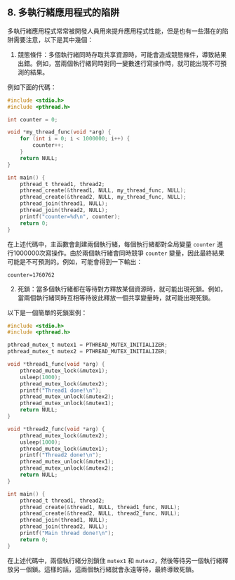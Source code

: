 ## 8. 多執行緒應用程式的陷阱

多執行緒應用程式常常被開發人員用來提升應用程式性能，但是也有一些潛在的陷阱需要注意，以下是其中幾個：

1. 競態條件：多個執行緒同時存取共享資源時，可能會造成競態條件，導致結果出錯。例如，當兩個執行緒同時對同一變數進行寫操作時，就可能出現不可預測的結果。

例如下面的代碼：

```c
#include <stdio.h>
#include <pthread.h>

int counter = 0;

void *my_thread_func(void *arg) {
    for (int i = 0; i < 1000000; i++) {
        counter++;
    }
    return NULL;
}

int main() {
    pthread_t thread1, thread2;
    pthread_create(&thread1, NULL, my_thread_func, NULL);
    pthread_create(&thread2, NULL, my_thread_func, NULL);
    pthread_join(thread1, NULL);
    pthread_join(thread2, NULL);
    printf("counter=%d\n", counter);
    return 0;
}
```

在上述代碼中，主函數會創建兩個執行緒，每個執行緒都對全局變量 `counter` 進行1000000次寫操作。由於兩個執行緒會同時競爭 `counter` 變量，因此最終結果可能是不可預測的。例如，可能會得到一下輸出：

```
counter=1760762
```

2. 死鎖：當多個執行緒都在等待對方釋放某個資源時，就可能出現死鎖。例如，當兩個執行緒同時互相等待彼此釋放一個共享變量時，就可能出現死鎖。

以下是一個簡單的死鎖案例：

```c
#include <stdio.h>
#include <pthread.h>

pthread_mutex_t mutex1 = PTHREAD_MUTEX_INITIALIZER;
pthread_mutex_t mutex2 = PTHREAD_MUTEX_INITIALIZER;

void *thread1_func(void *arg) {
    pthread_mutex_lock(&mutex1);
    usleep(1000);
    pthread_mutex_lock(&mutex2);
    printf("Thread1 done!\n");
    pthread_mutex_unlock(&mutex2);
    pthread_mutex_unlock(&mutex1);
    return NULL;
}

void *thread2_func(void *arg) {
    pthread_mutex_lock(&mutex2);
    usleep(1000);
    pthread_mutex_lock(&mutex1);
    printf("Thread2 done!\n");
    pthread_mutex_unlock(&mutex1);
    pthread_mutex_unlock(&mutex2);
    return NULL;
}

int main() {
    pthread_t thread1, thread2;
    pthread_create(&thread1, NULL, thread1_func, NULL);
    pthread_create(&thread2, NULL, thread2_func, NULL);
    pthread_join(thread1, NULL);
    pthread_join(thread2, NULL);
    printf("Main thread done!\n");
    return 0;
}
```

在上述代碼中，兩個執行緒分別鎖住 `mutex1` 和 `mutex2`，然後等待另一個執行緒釋放另一個鎖。這樣的話，這兩個執行緒就會永遠等待，最終導致死鎖。